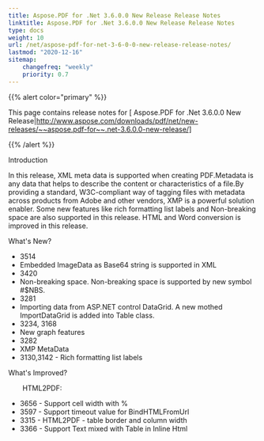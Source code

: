 ```yaml
---
title: Aspose.PDF for .Net 3.6.0.0 New Release Release Notes
linktitle: Aspose.PDF for .Net 3.6.0.0 New Release Release Notes
type: docs
weight: 10
url: /net/aspose-pdf-for-net-3-6-0-0-new-release-release-notes/
lastmod: "2020-12-16"
sitemap:
    changefreq: "weekly"
    priority: 0.7
---
```


{{% alert color="primary" %}} 

This page contains release notes for [ Aspose.PDF for .Net 3.6.0.0 New Release|http://www.aspose.com/downloads/pdf/net/new-releases/~~aspose.pdf-for~~.net-3.6.0.0-new-release/]

{{% /alert %}} 

Introduction

In this release, XML meta data is supported when creating PDF.Metadata is any data that helps to describe the content or characteristics of a file.By providing a standard, W3C-compliant way of tagging files with metadata across products from Adobe and other vendors, XMP is a powerful solution enabler. Some new features like rich formatting list labels and Non-breaking space are also supported in this release. HTML and Word conversion is improved in this release.

What's New?

- 3514
- Embedded ImageData as Base64 string is supported in XML
- 3420
- Non-breaking space. Non-breaking space is supported by new symbol #$NBS.
- 3281
- Importing data from ASP.NET control DataGrid. A new mothed ImportDataGrid is
  added into Table class.
- 3234, 3168
- New graph features
- 3282
- XMP MetaData
- 3130,3142 - Rich formatting list labels 

What's Improved?

`    `HTML2PDF:

- 3656 - Support 
  cell width with % 
- 3597 - 
  Support timeout value for BindHTMLFromUrl
- 3315 - 
  HTML2PDF - table border and column width
- 3366 - 
  Support 
  Text mixed with Table in Inline Html
